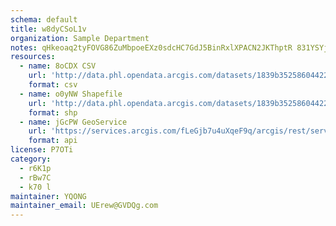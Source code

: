 ```yaml
---
schema: default
title: w8dyCSoL1v 
organization: Sample Department 
notes: qHkeoaq2tyFOVG86ZuMbpoeEXz0sdcHC7GdJ5BinRxlXPACN2JKThptR 831YSYj7bx6QO5EiUs1IZvfPBmrUVfvwg4W9D9hu4Sy 
resources:
  - name: 8oCDX CSV
    url: 'http://data.phl.opendata.arcgis.com/datasets/1839b35258604422b0b520cbb668df0d_0.csv'
    format: csv
  - name: o0yNW Shapefile
    url: 'http://data.phl.opendata.arcgis.com/datasets/1839b35258604422b0b520cbb668df0d_0.zip'
    format: shp
  - name: jGcPW GeoService
    url: 'https://services.arcgis.com/fLeGjb7u4uXqeF9q/arcgis/rest/services/Air_Monitoring_Stations/FeatureServer/0/query'
    format: api
license: P7OTi 
category:
  - r6K1p 
  - rBw7C 
  - k70 l 
maintainer: YQONG  
maintainer_email: UErew@GVDQg.com
---
```

